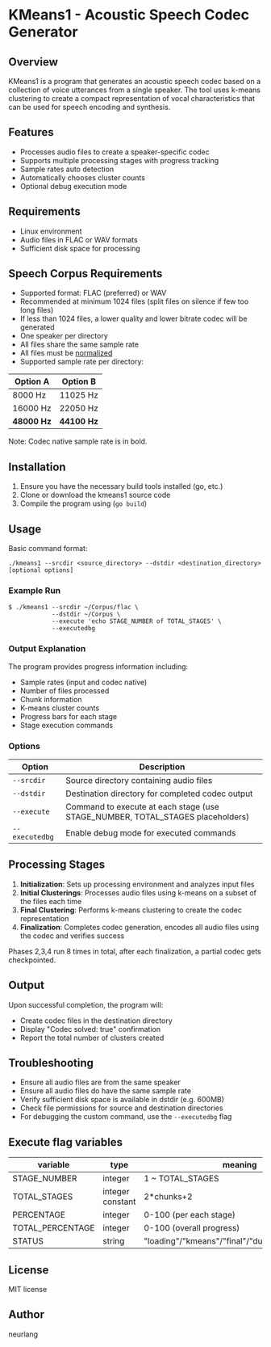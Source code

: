 # KMeans1 - Acoustic Speech Codec Generator

## Overview

KMeans1 is a program that generates an acoustic speech codec based on a collection
of voice utterances from a single speaker. The tool uses k-means clustering to create 
a compact representation of vocal characteristics that can be used for speech encoding and synthesis.

## Features

- Processes audio files to create a speaker-specific codec
- Supports multiple processing stages with progress tracking
- Sample rates auto detection
- Automatically chooses cluster counts
- Optional debug execution mode

## Requirements

- Linux environment
- Audio files in FLAC or WAV formats
- Sufficient disk space for processing

## Speech Corpus Requirements

- Supported format: FLAC (preferred) or WAV
- Recommended at minimum 1024 files (split files on silence if few too long files)
- If less than 1024 files, a lower quality and lower bitrate codec will be generated
- One speaker per directory
- All files share the same sample rate
- All files must be [normalized](https://github.com/neurlang/gospeak/tree/master/prepare)
- Supported sample rate per directory:

| Option A     | Option B     |
|--------------|--------------|
| 8000 Hz      | 11025 Hz     |
| 16000 Hz     | 22050 Hz     |
| **48000 Hz** | **44100 Hz** |

Note: Codec native sample rate is in bold.

## Installation

1. Ensure you have the necessary build tools installed (go, etc.)
2. Clone or download the kmeans1 source code
3. Compile the program using (`go build`)

## Usage

Basic command format:
```
./kmeans1 --srcdir <source_directory> --dstdir <destination_directory> [optional options]
```

### Example Run
```
$ ./kmeans1 --srcdir ~/Corpus/flac \
            --dstdir ~/Corpus \
            --execute 'echo STAGE_NUMBER of TOTAL_STAGES' \
            --executedbg
```

### Output Explanation
The program provides progress information including:
- Sample rates (input and codec native)
- Number of files processed
- Chunk information
- K-means cluster counts
- Progress bars for each stage
- Stage execution commands

### Options

| Option         | Description |
|----------------|-------------|
| `--srcdir`     | Source directory containing audio files |
| `--dstdir`     | Destination directory for completed codec output |
| `--execute`    | Command to execute at each stage (use STAGE_NUMBER, TOTAL_STAGES placeholders) |
| `--executedbg` | Enable debug mode for executed commands |

## Processing Stages

1. **Initialization**: Sets up processing environment and analyzes input files
2. **Initial Clusterings**: Processes audio files using k-means on a subset of the files each time
3. **Final Clustering**: Performs k-means clustering to create the codec representation
4. **Finalization**: Completes codec generation, encodes all audio files using the codec and verifies success

Phases 2,3,4 run 8 times in total, after each finalization, a partial codec gets checkpointed.

## Output

Upon successful completion, the program will:
- Create codec files in the destination directory
- Display "Codec solved: true" confirmation
- Report the total number of clusters created

## Troubleshooting

- Ensure all audio files are from the same speaker
- Ensure all audio files do have the same sample rate
- Verify sufficient disk space is available in dstdir (e.g. 600MB)
- Check file permissions for source and destination directories
- For debugging the custom command, use the `--executedbg` flag

## Execute flag variables

| variable | type | meaning |
|-----------------|-----|--------|
| STAGE_NUMBER | integer | 1 ~ TOTAL_STAGES |
| TOTAL_STAGES | integer constant | 2*chunks+2 |
| PERCENTAGE | integer | 0-100 (per each stage) |
| TOTAL_PERCENTAGE | integer | 0-100 (overall progress) |
| STATUS | string | "loading"/"kmeans"/"final"/"dumping"/"complete" |


## License

MIT license 

## Author

neurlang
